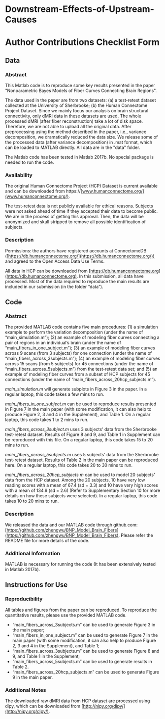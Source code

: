 # Downstream-Effects-of-Upstream-Causes

# Author Contributions Checklist Form

## Data

### Abstract 

This Matlab code is to reproduce some key results presented in the paper "Nonparametric Bayes Models of Fiber Curves Connecting Brain Regions".

The data used in the paper are from two datasets: (a) a test-retest dataset collected at the University of Sherbrooke; (b) the Human Connectome Project Dataset. Since we mainly focus our analysis on brain structural connectivity, only dMRI data in these datasets are used. The whole processed dMRI (after fiber reconstruction) take a lot of disk space. Therefore, we are not able to upload all the original data. After preprocessing using the method described in the paper, i.e., variance decomposition, we dramatically reduced the data size. We release some of the processed data (after variance decomposition) in .mat format, which can be loaded to MATLAB directly. All data are in the "data" folder.

The Matlab code has been tested in Matlab 2017b. No special package is needed to run the code.

### Availability 

The original Human Connectome Project (HCP) Dataset is current available and can be downloaded from https://[www.humanconnectome.org/](www.humanconnectome.org/).

The test-retest data is not publicly available for ethical reasons. Subjects were not asked ahead of time if they accepted their data to become public. We are in the process of getting this approval. Then, the data will be anonymized and skull stripped to remove all possible identification of subjects.

### Description

Permissions: the authors have registered accounts at ConnectomeDB ([https://db.humanconnectome.org/](https://db.humanconnectome.org/)) and agreed to the Open Access Data Use Terms.

All data in HCP can be downloaded from [https://db.humanconnectome.org](https://db.humanconnectome.org). In this submission, all data have processed. Most of the data required to reproduce the main results are included in our submission (in the folder “data”).

## Code

### Abstract

The provided MATLAB code contains five main procedures: (1) a simulation example to perform the variation decomposition (under the name of “main_simulation.m”); (2) an example of modeling fiber curves connecting a pair of regions in an individual’s brain (under the name of “main_fibers_in_one_subject.m”); (3) an example of modeling fiber curves across 9 scans (from 3 subjects) for one connection (under the name of “main_fibers_across_3subjects.m”); (4) an example of modeling fiber curves across 15 scans (from 5 subjects) for 45 connections (under the name of “main_fibers_across_5subjects.m”) from the test-retest data set; and (5) an example of modeling fiber curves from a subset of HCP subjects for 45 connections (under the name of “main_fibers_across_20hcp_subjects.m”).

_main_simulation.m_ will generate subplots in Figure 3 in the paper. In a regular laptop, this code takes a few mins to run.

_main_fibers_in_one_subject.m_ can be used to reproduce results presented in Figure 7 in the main paper (with some modification, it can also help to produce Figure 2, 3 and 4 in the Supplement), and Table 1. On a regular laptop, this code takes 1 to 2 mins to run.

_main_fibers_across_3subject.m_ uses 3 subjects' data from the Sherbrooke test-retest dataset. Results of Figure 8 and 9, and Table 1 in Supplement can be reproduced with this file. On a regular laptop, this code takes 15 to 20 mins to run.

_main_fibers_across_5subjects.m_ uses 5 subjects' data from the Sherbrooke test-retest dataset. Results of Table 2 in the main paper can be reproduced here. On a regular laptop, this code takes 20 to 30 mins to run.

_main_fibers_across_20hcp_subjects.m_ can be used to model 20 subjects' data from the HCP dataset. Among the 20 subjects, 10 have very low reading scores with a mean of 67.4 (sd = 3.3) and 10 have very high scores with a mean of 134.9 (sd = 2.6) (Refer to Supplementary Section 10 for more details on how these subjects were selected). In a regular laptop, this code takes 10 to 20 mins to run.

### Description 

We released the data and our MATLAB code through github.com: [https://github.com/zhengwu/BNP_Model_Brain_Fibers](https://github.com/zhengwu/BNP_Model_Brain_Fibers). Please refer the README file for more details of the code.

### Additional Information

MATLAB is necessary for running the code (It has been extensively tested in Matlab 2017b).

## Instructions for Use

### Reproducibility 

All tables and figures from the paper can be reproduced. To reproduce the quantitative results,
please use the provided MATLAB code.

* “main_fibers_across_3subjects.m” can be used to generate Figure 3 in the main paper;
* “main_fibers_in_one_subject.m” can be used to generate Figure 7 in the main paper (with some modification, it can also help to produce Figure 2, 3 and 4 in the Supplement), and Table 1;
* “main_fibers_across_3subjects.m” can be used to generate Figure 8 and 9, and Table 1 in the Supplement;
* “main_fibers_across_5subjects.m” can be used to generate results in Table 2.
* “main_fibers_across_20hcp_subjects.m” can be used to generate Figure 9 in the main paper.

### Additional Notes

The downloaded raw dMRI data from HCP dataset are processed using dipy, which can be downloaded from [http://nipy.org/dipy/](http://nipy.org/dipy/).
